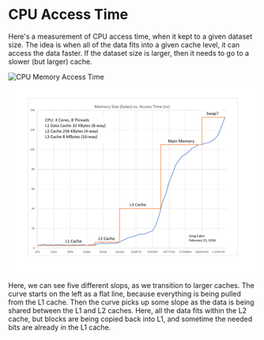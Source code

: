 # CPU Access Time
Here's a measurement of CPU access time, when it kept to a given dataset size. 
The idea is when all of the data fits into a given cache level, it can access the data faster.
If the dataset size is larger, then it needs to go to a slower (but larger) cache.

![CPU Memory Access Time](images/CacheSpeedTests.png)
![CPU Memory Access Time](https://raw.githubusercontent.com/GregEakin/FunProgramming/master/FunProgTests/ephemeral/images/CacheSpeedTest.png)

Here, we can see five different slops, as we transition to larger caches.
The curve starts on the left as a flat line, because everything is being pulled from the L1 cache.
Then the curve picks up some slope as the data is being shared between the L1 and L2 caches. 
Here, all the data fits within the L2 cache, but blocks are being copied back into L1, and sometime the needed bits are already in the L1 cache.
